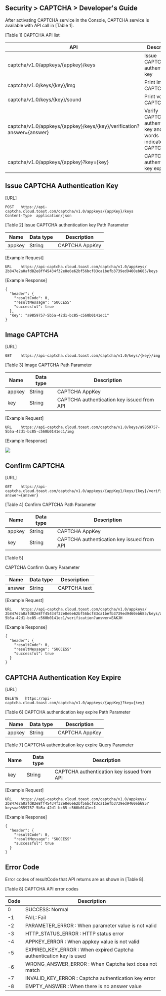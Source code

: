 Security &gt; CAPTCHA &gt; Developer's Guide
--------------------------------------------

After activating CAPTCHA service in the Console, CAPTCHA service is available with API call in \[Table 1\].

\[Table 1\] CAPTCHA API list

| API                                                                   | Description                                                      |
|-----------------------------------------------------------------------|------------------------------------------------------------------|
| captcha/v1.0/appkeys/{appkey}/keys                                    | Issue CAPTCHA authentication key                                 |
| captcha/v1.0/keys/{key}/img                                           | Print image CAPTCHA                                              |
| captcha/v1.0/keys/{key}/sound                                         | Print voice CAPTCHA                                              |
| captcha/v1.0/appkeys/{appkey}/keys/{key}/verification?answer={answer} | Verify CAPTCHA authentication key and words indicated in CAPTCHA |
| captcha/v1.0/appkeys/{appkey}?key={key}                               | CAPTCHA authentication key expire                                |

Issue CAPTCHA Authentication Key
--------------------------------

\[URL\]

    POST   https://api-captcha.cloud.toast.com/captcha/v1.0/appkeys/{appKey}/keys
    Content-Type  application/json

\[Table 2\] Issue CAPTCHA authentication key Path Parameter

| Name   | Data type | Description    |
|--------|-----------|----------------|
| appkey | String    | CAPTCHA AppKey |

\[Example Request\]

    URL    https://api-captcha.cloud.toast.com/captcha/v1.0/appkeys/ 2b847e2a0afd82e8ff45434f32e8e6e62bf56bcf83ca1befb3739ed9460eb685/keys

\[Example Response\]

    {
      "header": {
        "resultCode": 0,
        "resultMessage": "SUCCESS"
        "successful": true
      },
      "Key": "a9859757-5b5a-42d1-bc85-c560b0141ec1"
    }

Image CAPTCHA
-------------

\[URL\]

    GET    https://api-captcha.cloud.toast.com/captcha/v1.0/keys/{key}/img

\[Table 3\] Image CAPTCHA Path Parameter

| Name   | Data type | Description                                |
|--------|-----------|--------------------------------------------|
| appkey | String    | CAPTCHA AppKey                             |
| key    | String    | CAPTCHA authentication key issued from API |

\[Example Request\]

    URL    https://api-captcha.cloud.toast.com/captcha/v1.0/keys/a9859757-5b5a-42d1-bc85-c560b0141ec1/img

\[Example Response\]

<img src="http://static.toastoven.net/prod_captcha/img_01.gif" />

Confirm CAPTCHA
---------------

\[URL\]

    GET    https://api-captcha.cloud.toast.com/captcha/v1.0/appkeys/{appKey}/keys/{key}/verification?answer={answer}

\[Table 4\] Confirm CAPTCHA Path Parameter

| Name   | Data type | Description                                |
|--------|-----------|--------------------------------------------|
| appkey | String    | CAPTCHA AppKey                             |
| key    | String    | CAPTCHA authentication key issued from API |

\[Table 5\]

CAPTCHA
Confirm Query Parameter

| Name   | Data type | Description  |
|--------|-----------|--------------|
| answer | String    | CAPTCHA text |

\[Example Request\]

    URL    https://api-captcha.cloud.toast.com/captcha/v1.0/appkeys/ 2b847e2a0afd82e8ff45434f32e8e6e62bf56bcf83ca1befb3739ed9460eb685/keys/a9859757-5b5a-42d1-bc85-c560b0141ec1/verification?answer=EAKJH

\[Example Response\]

    {
      "header": {
        "resultCode": 0,
        "resultMessage": "SUCCESS"
        "successful": true
      }
    }

CAPTCHA Authentication Key Expire
---------------------------------

\[URL\]

    DELETE   https://api-captcha.cloud.toast.com/captcha/v1.0/appkeys/{appKey}?key={key}

\[Table 6\] CAPTCHA authentication key expire Path Parameter

| Name   | Data type | Description    |
|--------|-----------|----------------|
| appkey | String    | CAPTCHA AppKey |

\[Table 7\] CAPTCHA authentication key expire Query Parameter

| Name | Data type | Description                                |
|------|-----------|--------------------------------------------|
| key  | String    | CAPTCHA authentication key issued from API |

\[Example Request\]

    URL    https://api-captcha.cloud.toast.com/captcha/v1.0/appkeys/ 2b847e2a0afd82e8ff45434f32e8e6e62bf56bcf83ca1befb3739ed9460eb685?keys=a9859757-5b5a-42d1-bc85-c560b0141ec1

\[Example Response\]

    {
      "header": {
        "resultCode": 0,
        "resultMessage": "SUCCESS"
        "successful": true
      }
    }

Error Code
----------

Error codes of resultCode that API returns are as shown in \[Table 8\].

\[Table 8\] CAPTCHA API error codes

| Code | Description                                                           |
|------|-----------------------------------------------------------------------|
| 0    | SUCCESS: Normal                                                       |
| -1   | FAIL: Fail                                                            |
| -2   | PARAMETER\_ERROR : When parameter value is not valid                  |
| -3   | HTTP\_STATUS\_ERROR : HTTP status error                               |
| -4   | APPKEY\_ERROR : When appkey value is not valid                        |
| -5   | EXPIRED\_KEY\_ERROR : When expired Captcha authentication key is used |
| -6   | WRONG\_ANSWER\_ERROR : When Captcha text does not match               |
| -7   | INVALID\_KEY\_ERROR : Captcha authentication key error                |
| -8   | EMPTY\_ANSWER : When there is no answer value                         |


